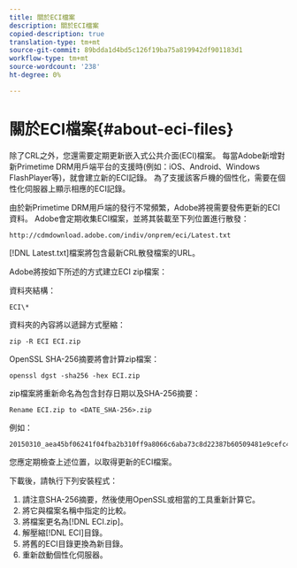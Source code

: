 ```yaml
---
title: 關於ECI檔案
description: 關於ECI檔案
copied-description: true
translation-type: tm+mt
source-git-commit: 89bdda1d4bd5c126f19ba75a819942df901183d1
workflow-type: tm+mt
source-wordcount: '238'
ht-degree: 0%

---
```



# 關於ECI檔案{#about-eci-files}

除了CRL之外，您還需要定期更新嵌入式公共介面(ECI)檔案。 每當Adobe新增對新Primetime DRM用戶端平台的支援時(例如：iOS、Android、Windows FlashPlayer等)，就會建立新的ECI記錄。 為了支援該客戶機的個性化，需要在個性化伺服器上顯示相應的ECI記錄。

由於新Primetime DRM用戶端的發行不常頻繁，Adobe將視需要發佈更新的ECI資料。 Adobe會定期收集ECI檔案，並將其裝載至下列位置進行散發：

```
http://cdmdownload.adobe.com/indiv/onprem/eci/Latest.txt
```

[!DNL Latest.txt]檔案將包含最新CRL散發檔案的URL。

Adobe將按如下所述的方式建立ECI zip檔案：

資料夾結構：

```
ECI\*
```

資料夾的內容將以遞歸方式壓縮：

```
zip -R ECI ECI.zip
```

OpenSSL SHA-256摘要將會計算zip檔案：

```
openssl dgst -sha256 -hex ECI.zip
```

zip檔案將重新命名為包含封存日期以及SHA-256摘要：

```
Rename ECI.zip to <DATE_SHA-256>.zip
```

例如：

```
20150310_aea45bf06241f04fba2b310ff9a8066c6aba73c8d22387b60509481e9cefc43e.zip
```

您應定期檢查上述位置，以取得更新的ECI檔案。

下載後，請執行下列安裝程式：

1. 請注意SHA-256摘要，然後使用OpenSSL或相當的工具重新計算它。
1. 將它與檔案名稱中指定的比較。
1. 將檔案更名為[!DNL ECI.zip]。
1. 解壓縮[!DNL ECI]目錄。
1. 將舊的ECI目錄更換為新目錄。
1. 重新啟動個性化伺服器。

